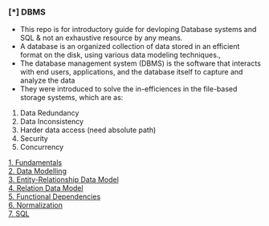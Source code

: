 ### [\*] DBMS

* This repo is for introductory guide for devloping Database systems and SQL & not an exhaustive resource by any means.
* A database is an organized collection of data stored in an efficient format on the disk, using various data modeling techniques., 
* The database management system (DBMS) is the software that interacts with end users, applications, and the database itself to capture and analyze the data
* They were introduced to solve the in-efficiences in the file-based storage systems, which are as:
 1. Data Redundancy
 2. Data Inconsistency
 3. Harder data access (need absolute path)
 4. Security
 5. Concurrency

<a href='1.md'> 1. Fundamentals</a><br>
<a href='2.md'> 2. Data Modelling</a><br>
<a href='3.md'> 3. Entity-Relationship Data Model</a><br>
<a href='4.md'> 4. Relation Data Model</a><br>
<a href='5.md'> 5. Functional Dependencies</a><br>
<a href='6.md'> 6. Normalization</a><br>
<a href='7.md'> 7. SQL</a><br>

